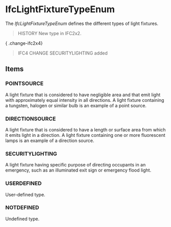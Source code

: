 # IfcLightFixtureTypeEnum

The _IfcLightFixtureTypeEnum_ defines the different types of light fixtures.

> HISTORY New type in IFC2x2.

{ .change-ifc2x4}
> IFC4 CHANGE SECURITYLIGHTING added

## Items

### POINTSOURCE
A light fixture that is considered to have negligible area and that emit light with approximately equal intensity in all directions. A light fixture containing a tungsten, halogen or similar bulb is an example of a point source.

### DIRECTIONSOURCE
A light fixture that is considered to have a length or surface area from which it emits light in a direction. A light fixture containing one or more fluorescent lamps is an example of a direction source.

### SECURITYLIGHTING
A light fixture having specific purpose of directing occupants in an emergency, such as an illuminated exit sign or emergency flood light.

### USERDEFINED
User-defined type.

### NOTDEFINED
Undefined type.
